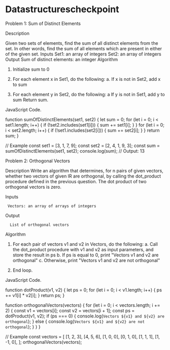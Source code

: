 # Datastructurescheckpoint

Problem 1: Sum of Distinct Elements

Description

Given two sets of elements, find the sum of all distinct elements from the set. In other words, find the sum of all elements which are present in either of the given set.
Inputs
       Set1: an array of integers
       Set2: an array of integers
Output
         Sum of distinct elements: an integer
Algorithm
   1. Initialize sum to 0
   
   2. For each element x in Set1, do the following: a. If x is not in Set2, add x to sum
   
   3. For each element y in Set2, do the following: a If y is not in Set1, add y to sum
Return sum.

JavaScript Code.
 
function sumOfDistinctElements(set1, set2) {
  let sum = 0;
  for (let i = 0; i < set1.length; i++) {
    if (!set2.includes(set1[i])) {
      sum += set1[i];
    }
  }
  for (let i = 0; i < set2.length; i++) {
    if (!set1.includes(set2[i])) {
      sum += set2[i];
    }
  }
  return sum;
}

// Example 
const set1 = [3, 1, 7, 9];
const set2 = [2, 4, 1, 9, 3];
const sum = sumOfDistinctElements(set1, set2);
console.log(sum); // Output: 13


Problem 2: Orthogonal Vectors

Description
Write an algorithm that determines, for n pairs of given vectors, whether two vectors of given IR are orthogonal, by calling the dot_product procedure defined in the previous question. The dot product of two orthogonal vectors is zero.

Inputs

     Vectors: an array of arrays of integers

Output
     
      List of orthogonal vectors
Algorithm

  1. For each pair of vectors v1 and v2 in Vectors, do the following: a. Call the dot_product procedure with v1 and v2 as input parameters, and store the result in ps b. If ps is equal to 0, print "Vectors v1 and v2 are orthogonal" c. Otherwise, print "Vectors v1 and v2 are not orthogonal"

  2. End loop.


JavaScript Code.

function dotProduct(v1, v2) {
  let ps = 0;
  for (let i = 0; i < v1.length; i++) {
    ps += v1[i] * v2[i];
  }
  return ps;
}

function orthogonalVectors(vectors) {
  for (let i = 0; i < vectors.length; i += 2) {
    const v1 = vectors[i];
    const v2 = vectors[i + 1];
    const ps = dotProduct(v1, v2);
    if (ps === 0) {
      console.log(`Vectors ${v1} and ${v2} are orthogonal`);
    } else {
      console.log(`Vectors ${v1} and ${v2} are not orthogonal`);
    }
  }
}

// Example 
const vectors = [
  [1, 2, 3],
  [4, 5, 6],
  [1, 0, 0],
  [0, 1, 0],
  [1, 1, 1],
  [1, -1, 0],
];
orthogonalVectors(vectors);
